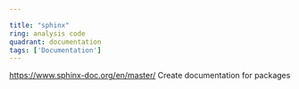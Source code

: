 ```yaml
---

title: "sphinx"
ring: analysis code
quadrant: documentation
tags: ['Documentation']
---
```

https://www.sphinx-doc.org/en/master/
Create documentation for packages
